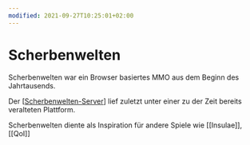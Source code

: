 ```yaml
---
modified: 2021-09-27T10:25:01+02:00
---
```


# Scherbenwelten

Scherbenwelten war ein Browser basiertes MMO aus dem Beginn des Jahrtausends.

Der [[Scherbenwelten-Server]] lief zuletzt unter einer zu der Zeit bereits veralteten Plattform.

Scherbenwelten diente als Inspiration für andere Spiele wie [[Insulae]], [[QoI]]

[//begin]: # "Autogenerated link references for markdown compatibility"
[Scherbenwelten-Server]: Scherbenwelten-Server "Scherbenwelten-Server"
[//end]: # "Autogenerated link references"